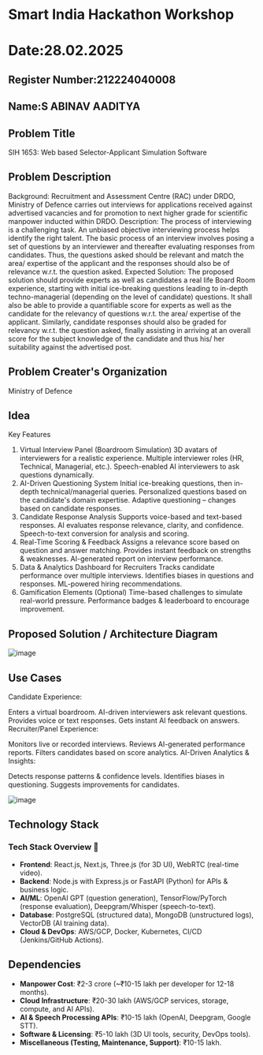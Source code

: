 # Smart India Hackathon Workshop
# Date:28.02.2025
## Register Number:212224040008
## Name:S ABINAV AADITYA
## Problem Title
SIH 1653: Web based Selector-Applicant Simulation Software
## Problem Description
Background: Recruitment and Assessment Centre (RAC) under DRDO, Ministry of Defence carries out interviews for applications received against advertised vacancies and for promotion to next higher grade for scientific manpower inducted within DRDO. Description: The process of interviewing is a challenging task. An unbiased objective interviewing process helps identify the right talent. The basic process of an interview involves posing a set of questions by an interviewer and thereafter evaluating responses from candidates. Thus, the questions asked should be relevant and match the area/ expertise of the applicant and the responses should also be of relevance w.r.t. the question asked. Expected Solution: The proposed solution should provide experts as well as candidates a real life Board Room experience, starting with initial ice-breaking questions leading to in-depth techno-managerial (depending on the level of candidate) questions. It shall also be able to provide a quantifiable score for experts as well as the candidate for the relevancy of questions w.r.t. the area/ expertise of the applicant. Similarly, candidate responses should also be graded for relevancy w.r.t. the question asked, finally assisting in arriving at an overall score for the subject knowledge of the candidate and thus his/ her suitability against the advertised post.

## Problem Creater's Organization
Ministry of Defence

## Idea
Key Features
1. Virtual Interview Panel (Boardroom Simulation)
3D avatars of interviewers for a realistic experience.
Multiple interviewer roles (HR, Technical, Managerial, etc.).
Speech-enabled AI interviewers to ask questions dynamically.
2. AI-Driven Questioning System
Initial ice-breaking questions, then in-depth technical/managerial queries.
Personalized questions based on the candidate's domain expertise.
Adaptive questioning – changes based on candidate responses.
3. Candidate Response Analysis
Supports voice-based and text-based responses.
AI evaluates response relevance, clarity, and confidence.
Speech-to-text conversion for analysis and scoring.
4. Real-Time Scoring & Feedback
Assigns a relevance score based on question and answer matching.
Provides instant feedback on strengths & weaknesses.
AI-generated report on interview performance.
5. Data & Analytics Dashboard for Recruiters
Tracks candidate performance over multiple interviews.
Identifies biases in questions and responses.
ML-powered hiring recommendations.
6. Gamification Elements (Optional)
Time-based challenges to simulate real-world pressure.
Performance badges & leaderboard to encourage improvement.

## Proposed Solution / Architecture Diagram
![image](https://github.com/user-attachments/assets/e9b7a96c-03d0-48bc-a1a5-44500255874f)


## Use Cases
Candidate Experience:

Enters a virtual boardroom.
AI-driven interviewers ask relevant questions.
Provides voice or text responses.
Gets instant AI feedback on answers.
Recruiter/Panel Experience:

Monitors live or recorded interviews.
Reviews AI-generated performance reports.
Filters candidates based on score analytics.
AI-Driven Analytics & Insights:

Detects response patterns & confidence levels.
Identifies biases in questioning.
Suggests improvements for candidates.

![image](https://github.com/user-attachments/assets/6ec9c246-666c-4095-b571-b6bd5e7a1120)


## Technology Stack
### **Tech Stack Overview** 🚀  

- **Frontend**: React.js, Next.js, Three.js (for 3D UI), WebRTC (real-time video).  
- **Backend**: Node.js with Express.js or FastAPI (Python) for APIs & business logic.  
- **AI/ML**: OpenAI GPT (question generation), TensorFlow/PyTorch (response evaluation), Deepgram/Whisper (speech-to-text).  
- **Database**: PostgreSQL (structured data), MongoDB (unstructured logs), VectorDB (AI training data).  
- **Cloud & DevOps**: AWS/GCP, Docker, Kubernetes, CI/CD (Jenkins/GitHub Actions).  

## Dependencies
- **Manpower Cost**: ₹2-3 crore (~₹10-15 lakh per developer for 12-18 months).
- **Cloud Infrastructure**: ₹20-30 lakh (AWS/GCP services, storage, compute, and AI APIs).
- **AI & Speech Processing APIs**: ₹10-15 lakh (OpenAI, Deepgram, Google STT).
- **Software & Licensing**: ₹5-10 lakh (3D UI tools, security, DevOps tools).
- **Miscellaneous (Testing, Maintenance, Support)**: ₹10-15 lakh.
